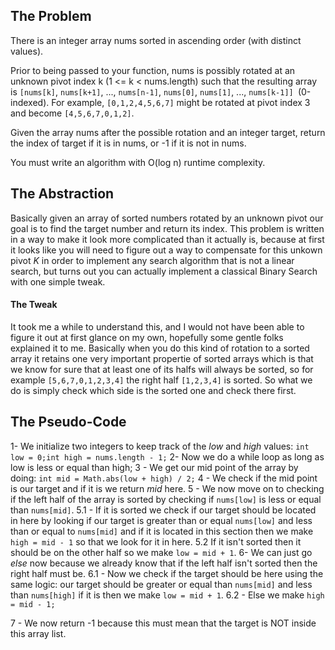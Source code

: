 ## The Problem

There is an integer array nums sorted in ascending order (with distinct values).

Prior to being passed to your function, nums is possibly rotated at an unknown pivot index k (1 <= k < nums.length) such that the resulting array is `[nums[k]`, `nums[k+1]`, ..., `nums[n-1]`, `nums[0]`, `nums[1]`, ..., `nums[k-1]] `(0-indexed). For example, `[0,1,2,4,5,6,7]` might be rotated at pivot index 3 and become `[4,5,6,7,0,1,2]`.

Given the array nums after the possible rotation and an integer target, return the index of target if it is in nums, or -1 if it is not in nums.

You must write an algorithm with O(log n) runtime complexity.

## The Abstraction

Basically given an array of sorted numbers rotated by an unknown pivot our goal is to find the target number and return its index.
This problem is written in a way to make it look more complicated than it actually is, because at first it looks like you will need to figure out a way to compensate for this unkown pivot *K* in order to implement any search algorithm that is not a linear search, but turns out you can actually implement a classical Binary Search with one simple tweak.

#### The Tweak

It took me a while to understand this, and I would not have been able to figure it out at first glance on my own, hopefully some gentle folks explained it to me. Basically when you do this kind of rotation to a sorted array it retains one very important propertie of sorted arrays which is that we know for sure that at least one of its halfs will always be sorted, so for example `[5,6,7,0,1,2,3,4]` the right half `[1,2,3,4]` is sorted. So what we do is simply check which side is the sorted one and check there first.

## The Pseudo-Code

1- We initialize two integers to keep track of the *low* and *high* values: `int low = 0;int high = nums.length - 1;`
2- Now we do a while loop as long as low is less or equal than high;
3 - We get our mid point of the array by doing: `int mid = Math.abs(low + high) / 2;`
4 - We check if the mid point is our target and if it is we return *mid* here.
5 - We now move on to checking if the left half of the array is sorted by checking if `nums[low]` is less or equal than `nums[mid]`.
5.1 - If it is sorted we check if our target should be located in here by looking if our target is greater than or equal `nums[low]` and less than or equal to `nums[mid]` and if it is located in this section then we make `high = mid - 1` so that we look for it in here.
5.2 If it isn't sorted then it should be on the other half so we make `low = mid + 1`.
6- We can just go *else* now because we already know that if the left half isn't sorted then the right half must be.
6.1 - Now we check if the target should be here using the same logic: our target should be greater or equal than `nums[mid]` and less than `nums[high]` if it is then we make `low = mid + 1`.
6.2 - Else we make `high = mid - 1;`

7 - We now return -1 because this must mean that the target is NOT inside this array list.
